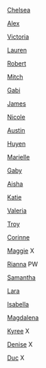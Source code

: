[Chelsea]( https://ashleychelseanmdd.tumblr.com)

[Alex](https://alexjpeg.com) 

[Victoria](https://www.victoriamessikian.com) 

[Lauren](https://laurensnewmedia.tumblr.com)

[Robert](https://therobertsundstrom.com) 

[Mitch](https://www.ifortunatelymitch.tumblr.com) 

[Gabi](https://gabiwilson15.tumblr.com)

[James](https://jamesparknmdd.tumblr.com)

[Nicole](https://nicolezlot.home.blog/)

[Austin](https://austinpoonnmdd1001.tumblr.com)

[Huyen](https://huyenlam6.wordpress.com)

[Marielle](https://mariellesarmiento.tumblr.com)

[Gaby](http://gabysilva143.tumblr.com/)

[Aisha](https://ajamal3.tumblr.com/)

[Katie](https://katienmdd.tumblr.com) 

[Valeria](https://medium.com/@valeco97)

[Troy](https://troylopez.tumblr.com)

[Corinne](https://thisiscorinne.weebly.com)

[Maggie](https://silentstudentstranger.tumblr.com) X

[Rianna](https://riannabelaire.com/blog/) PW

[Samantha](https://samanthawei.tumblr.com)

[Lara](https://larasophiafoley.squarespace.com/nmddblog/)

[Isabella](https://gangstaknifewieldingcrab.tumblr.com)

[Magdalena](https://maggie5731.tumblr.com)

[Kyree]() X

[Denise]() X

[Duc]() X


